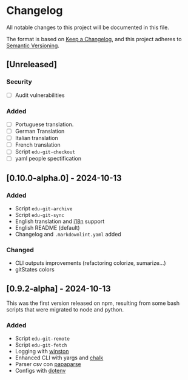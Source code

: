 # Changelog

All notable changes to this project will be documented in this file.

The format is based on [Keep a Changelog](https://keepachangelog.com/en/1.1.0/),
and this project adheres to [Semantic Versioning](https://semver.org/spec/v2.0.0.html).

## [Unreleased]

### Security

- [ ] Audit vulnerabilities

### Added

- [ ] Portuguese translation.
- [ ] German Translation
- [ ] Italian translation
- [ ] French translation
- [ ] Script `edu-git-checkout`
- [ ] yaml people spectification

## [0.10.0-alpha.0] - 2024-10-13

### Added

- Script `edu-git-archive`
- Script `edu-git-sync`
- English translation and [i18n](https://www.npmjs.com/package/i18n) support
- English README (default)
- Changelog and `.markdownlint.yaml` added

### Changed

- CLI outputs improvements (refactoring colorize, sumarize...)
- gitStates colors

## [0.9.2-alpha] - 2024-10-13

This was the first version released on npm, resulting from some bash scripts that were migrated to node and python.

### Added

- Script `edu-git-remote`
- Script `edu-git-fetch`
- Logging with [winston](https://www.npmjs.com/package/winston)
- Enhanced CLI with yargs and [chalk](https://www.npmjs.com/package/chalk)
- Parser csv con [papaparse](https://www.npmjs.com/package/papaparse)
- Configs with [dotenv](https://www.npmjs.com/package/dotenv)
